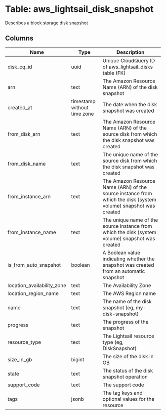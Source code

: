 
# Table: aws_lightsail_disk_snapshot
Describes a block storage disk snapshot
## Columns
| Name        | Type           | Description  |
| ------------- | ------------- | -----  |
|disk_cq_id|uuid|Unique CloudQuery ID of aws_lightsail_disks table (FK)|
|arn|text|The Amazon Resource Name (ARN) of the disk snapshot|
|created_at|timestamp without time zone|The date when the disk snapshot was created|
|from_disk_arn|text|The Amazon Resource Name (ARN) of the source disk from which the disk snapshot was created|
|from_disk_name|text|The unique name of the source disk from which the disk snapshot was created|
|from_instance_arn|text|The Amazon Resource Name (ARN) of the source instance from which the disk (system volume) snapshot was created|
|from_instance_name|text|The unique name of the source instance from which the disk (system volume) snapshot was created|
|is_from_auto_snapshot|boolean|A Boolean value indicating whether the snapshot was created from an automatic snapshot|
|location_availability_zone|text|The Availability Zone|
|location_region_name|text|The AWS Region name|
|name|text|The name of the disk snapshot (eg, my-disk-snapshot)|
|progress|text|The progress of the snapshot|
|resource_type|text|The Lightsail resource type (eg, DiskSnapshot)|
|size_in_gb|bigint|The size of the disk in GB|
|state|text|The status of the disk snapshot operation|
|support_code|text|The support code|
|tags|jsonb|The tag keys and optional values for the resource|
